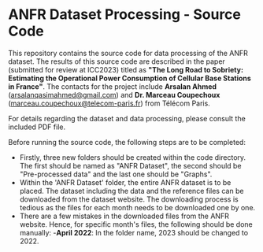 # ANFR Dataset Processing - Source Code
This repository contains the source code for data processing of the ANFR dataset. The results of this source code are described in the paper (submitted for review at ICC2023) titled as **"The Long Road to Sobriety: Estimating the Operational Power Consumption of Cellular Base Stations in France"**. The contacts for the project include **Arsalan Ahmed** (<arsalanqasimahmed@gmail.com>) and **Dr. Marceau Coupechoux** (<marceau.coupechoux@telecom-paris.fr>) from Télécom Paris.


For details regarding the dataset and data processing, please consult the included PDF file.


Before running the source code, the following steps are to be completed:

- Firstly, three new folders should be created within the code directory. The first should be named as "ANFR Dataset", the second should be "Pre-processed data" and the last one should be "Graphs".
- Within the 'ANFR Dataset' folder, the entire ANFR dataset is to be placed. The dataset including the data and the reference files can be downloaded from the dataset website. The downloading process is tedious as the files for each month needs to be downloaded one by one.
- There are a few mistakes in the downloaded files from the ANFR website. Hence, for specific month's files, the following should be done manually:
    -**April 2022**: In the folder name, 2023 should be changed to 2022.
